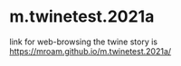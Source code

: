 # m.twinetest.2021a

link for web-browsing the twine story is https://mroam.github.io/m.twinetest.2021a/
